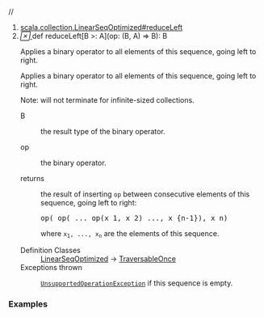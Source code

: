 //
<ol>
<li><a href="https://www.scala-lang.org/api/2.12.3/scala/collection/immutable/List.html#reduceLeft[B>:A](op:(B,A)=>B):B">scala.collection.LinearSeqOptimized#reduceLeft</a></li>
<li name="scala.collection.LinearSeqOptimized#reduceLeft" visbl="pub" class="indented0 " data-isabs="false" fullcomment="yes" group="Ungrouped"> <a id="reduceLeft[B>:A](op:(B,A)=>B):B"></a><a id="reduceLeft[B>:A]((B,A)⇒B):B"></a> <span class="permalink"> <a href="../../../scala/collection/immutable/List.html#reduceLeft[B>:A](op:(B,A)=>B):B" title="Permalink"> <i class="material-icons"></i> </a> </span> <span class="modifier_kind"> <span class="modifier"></span> <span class="kind">def</span> </span> <span class="symbol"> <span class="name">reduceLeft</span><span class="tparams">[<span name="B">B &gt;: <span class="extype" name="scala.collection.immutable.List.A">A</span></span>]</span><span class="params">(<span name="op">op: (<span class="extype" name="scala.collection.LinearSeqOptimized.reduceLeft.B">B</span>, <span class="extype" name="scala.collection.immutable.List.A">A</span>) ⇒ <span class="extype" name="scala.collection.LinearSeqOptimized.reduceLeft.B">B</span></span>)</span><span class="result">: <span class="extype" name="scala.collection.LinearSeqOptimized.reduceLeft.B">B</span></span> </span> <p class="shortcomment cmt">Applies a binary operator to all elements of this sequence, going left to right.</p>
 <div class="fullcomment">
  <div class="comment cmt">
   <p>Applies a binary operator to all elements of this sequence, going left to right.</p>
   <p> Note: will not terminate for infinite-sized collections.</p>
  </div>
  <dl class="paramcmts block">
   <dt class="tparam">
    B
   </dt>
   <dd class="cmt">
    <p>the result type of the binary operator.</p>
   </dd>
   <dt class="param">
    op
   </dt>
   <dd class="cmt">
    <p>the binary operator.</p>
   </dd>
   <dt>
    returns
   </dt>
   <dd class="cmt">
    <p>the result of inserting <code>op</code> between consecutive elements of this sequence, going left to right:</p>
    <pre>op( op( ... op(x_1, x_2) ..., x_{n-<span class="num">1</span>}), x_n)</pre>
    <p> where <code>x<sub>1</sub>, ..., x<sub>n</sub></code> are the elements of this sequence.</p>
   </dd>
  </dl>
  <dl class="attributes block"> 
   <dt>
    Definition Classes
   </dt>
   <dd>
    <a href="../LinearSeqOptimized.html" class="extype" name="scala.collection.LinearSeqOptimized">LinearSeqOptimized</a> → 
    <a href="../TraversableOnce.html" class="extype" name="scala.collection.TraversableOnce">TraversableOnce</a>
   </dd>
   <dt>
    Exceptions thrown
   </dt>
   <dd>
    <span class="cmt"><p><a href="../../index.html#UnsupportedOperationException=UnsupportedOperationException" class="extmbr" name="scala.UnsupportedOperationException"><code>UnsupportedOperationException</code></a> if this sequence is empty.</p></span>
   </dd>
  </dl>
 </div> </li>
        </ol>


### Examples





























